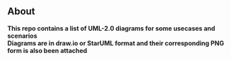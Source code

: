 ## About
**This repo contains a list of UML-2.0 diagrams for some usecases and scenarios**
<br>
**Diagrams are in draw.io or StarUML format and their corresponding PNG form is also been attached**
